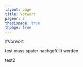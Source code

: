 ```yaml
---
layout: page
title: Vorwort
pagenr: 2
thesispage: true
thpage: true
---
```

#Vorwort


test muss spater nachgefüllt werden

test2
